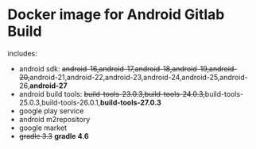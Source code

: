 # Docker image for Android Gitlab Build
includes:
- android sdk: ~~android-16,android-17,android-18,android-19,android-20,~~android-21,android-22,android-23,android-24,android-25,android-26,**android-27**
- android build tools: ~~build-tools-23.0.3,build-tools-24.0.3,~~build-tools-25.0.3,build-tools-26.0.1,**build-tools-27.0.3**
- google play service
- android m2repository
- google market
- ~~gradle 3.3~~ **gradle 4.6**
